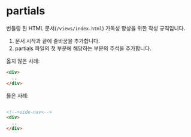 # partials

번들링 된 HTML 문서(`/views/index.html`) 가독성 향상을 위한 작성 규칙입니다.

1. 문서 시작과 끝에 줄바꿈을 추가합니다.
2. partials 파일의 첫 부분에 해당하는 부분의 주석을 추가합니다.

  옳지 않은 사례:

  ```html
  <div>
    ..
  </div>
  ```

  옳은 사례:

  ```html

  <!-->side-nav<-->
  <div>
    ..
  </div>

  ```
